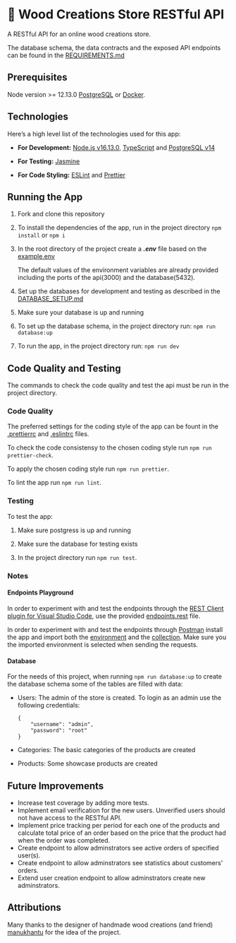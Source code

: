 # :rocket: Wood Creations Store RESTful API

A RESTful API for an online wood creations store.

The database schema, the data contracts and the exposed API endpoints can be found in the [REQUIREMENTS.md](https://github.com/katerina-tziala/api-wood-creations-store/blob/master/REQUIREMENTS.md)

## Prerequisites

Node version >= 12.13.0
[PostgreSQL](https://www.postgresql.org/) or [Docker](https://www.docker.com/).

## Technologies

Here’s a high level list of the technologies used for this app:

- **For Development:** [Node.js v16.13.0](https://nodejs.org/en/), [TypeScript](https://www.typescriptlang.org/) and [PostgreSQL v14](https://www.postgresql.org/download/)

- **For Testing:** [Jasmine](https://www.npmjs.com/package/jasmine)

- **For Code Styling:** [ESLint](https://eslint.org/) and [Prettier](https://prettier.io/)

## Running the App

1. Fork and clone this repository

2. To install the dependencies of the app, run in the project directory `npm install` or `npm i`

3. In the root directory of the project create a **_.env_** file based on the [example.env](https://github.com/katerina-tziala/api-wood-creations-store/blob/master/example.env)

   The default values of the environment variables are already provided including the ports of the api(3000) and the database(5432).

4. Set up the databases for development and testing as described in the [DATABASE_SETUP.md](https://github.com/katerina-tziala/api-wood-creations-store/blob/master/DATABASE_SETUP.md)

5. Make sure your database is up and running

6. To set up the database schema, in the project directory run: `npm run database:up`

7. To run the app, in the project directory run: `npm run dev`

## Code Quality and Testing

The commands to check the code quality and test the api must be run in the project directory.

### Code Quality

The preferred settings for the coding style of the app can be fount in the [.prettierrc](https://github.com/katerina-tziala/api-wood-creations-store/blob/master/.prettierrc) and [.eslintrc](https://github.com/katerina-tziala/api-wood-creations-store/blob/master/.eslintrc) files.

To check the code consistensy to the chosen coding style run `npm run prettier-check`.

To apply the chosen coding style run `npm run prettier`.

To lint the app run `npm run lint`.

### Testing

To test the app:

1. Make sure postgress is up and running

2. Make sure the database for testing exists

3. In the project directory run `npm run test`.

### Notes

#### Endpoints Playground

In order to experiment with and test the endpoints through the [REST Client plugin for Visual Studio Code](https://marketplace.visualstudio.com/items?itemName=humao.rest-client), use the provided [endpoints.rest](https://github.com/katerina-tziala/api-wood-creations-store/blob/master/docs/endpoints.rest) file.

In order to experiment with and test the endpoints through [Postman](https://www.postman.com/) install the app and import both the [environment](https://github.com/katerina-tziala/api-wood-creations-store/blob/master/docs/WoodCreationsStore.postman_environment.json) and the [collection](https://github.com/katerina-tziala/api-wood-creations-store/blob/master/docs/WoodCreationsStore.postman_collection.json). Make sure you the imported environment is selected when sending the requests.

#### Database

For the needs of this project, when running `npm run database:up` to create the database schema some of the tables are filled with data:

- Users: The admin of the store is created. To login as an admin use the following credentials:

  ```
  {
      "username": "admin",
      "password": "root"
  }
  ```

- Categories: The basic categories of the products are created

- Products: Some showcase products are created

## Future Improvements

- Increase test coverage by adding more tests.
- Implement email verification for the new users. Unverified users should not have access to the RESTful API.
- Implement price tracking per period for each one of the products and calculate total price of an order based on the price that the product had when the order was completed.
- Create endpoint to allow adminstrators see active orders of specified user(s).
- Create endpoint to allow adminstrators see statistics about customers' orders.
- Extend user creation endpoint to allow adminstrators create new adminstrators.

## Attributions

Many thanks to the designer of handmade wood creations (and friend) [manukhantu](https://www.instagram.com/manukhantu/) for the idea of the project.
